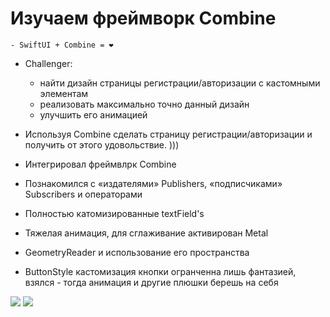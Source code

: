 # Изучаем фреймворк Combine

    - SwiftUI + Combine = ❤️
    
- Challenger:
    - найти дизайн страницы регистрации/авторизации с кастомными элементам
    - реализовать максимально точно данный дизайн
    - улучшить его анимацией

- Используя Combine сделать страницу регистрации/авторизации и получить от этого удовольствие. )))
- Интегрировал фреймвлрк Combine
- Познакомился с «издателями» Publishers, «подписчиками» Subscribers и операторами
- Полностью катомизированные textField's
- Тяжелая анимация, для сглаживание активирован Metal
- GeometryReader и использование его пространства
- ButtonStyle кастомизация кнопки огранченна лишь фантазией, взялся - тогда анимация и другие плюшки берешь на себя

<img src="https://github.com/ihValery/CombineFirebase/tree/main/CombineFirebase/image/CombineLesson39Preview.png?raw=true"></a>
<img src="https://github.com/ihValery/CombineFirebase/tree/main/CombineFirebase/image/Lesson39Preview.gif?raw=true"></a>
